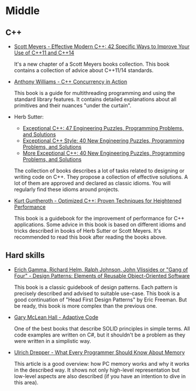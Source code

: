 # Middle

## C++

- [Scott Meyers - Effective Modern C++: 42 Specific Ways to Improve Your Use of C++11 and C++14](https://www.amazon.com/Effective-Modern-Specific-Ways-Improve/dp/1491903996)

    It's a new chapter of a Scott Meyers books collection. This book contains a collection of advice about C++11/14 standards.

- [Anthony Williams - C++ Concurrency in Action](https://www.amazon.com/C-Concurrency-Action-Anthony-Williams/dp/1617294691/ref=sr_1_3?keywords=C%2B%2B+Concurrency+in+Action%3A+Practical+Multithreading&qid=1636314477&s=books&sr=1-3)

    This book is a guide for multithreading programming and using the standard library features. It contains detailed explanations about all primitives and their nuances "under the curtain".

- Herb Sutter:
    - [Exceptional C++: 47 Engineering Puzzles, Programming Problems, and Solutions](https://www.amazon.com/Exceptional-Engineering-Programming-Problems-Solutions/dp/0201615622)
    - [Exceptional C++ Style: 40 New Engineering Puzzles, Programming Problems, and Solutions](https://www.amazon.com/Exceptional-Style-Engineering-Programming-Solutions/dp/0201760428) 
    - [More Exceptional C++: 40 New Engineering Puzzles, Programming Problems, and Solutions](https://www.amazon.com/More-Exceptional-Engineering-Programming-Solutions/dp/020170434X)

    The collection of books describes a lot of tasks related to designing or writing code on C++. They propose a collection of effective solutions. A lot of them are approved and declared as classic idioms. You will regularly find these idioms around projects.

- [Kurt Guntheroth - Optimized C++: Proven Techniques for Heightened Performance](https://www.amazon.com/Optimized-Proven-Techniques-Heightened-Performance/dp/1491922060)

    This book is a guidebook for the improvement of performance for C++ applications. Some advice in this book is based on different idioms and tricks described in books of Herb Sutter or Scott Meyers. It's recommended to read this book after reading the books above.


## Hard skills

- [Erich Gamma, Richard Helm, Ralph Johnson, John Vlissides or "Gang of Four" - Design Patterns: Elements of Reusable Object-Oriented Software](https://www.amazon.com/Design-Patterns-Elements-Reusable-Object-Oriented/dp/0201633612)

    This book is a classic guidebook of design patterns. Each pattern is precisely described and advised to suitable use-case. This book is a good continuation of "Head First Design Patterns" by Eric Freeman. But be ready, this book is more complex than the previous one.

- [Gary McLean Hall - Adaptive Code](https://www.amazon.com/Adaptive-Code-Developer-Best-Practices/dp/0136891446)
    
    One of the best books that describe SOLID principles in simple terms. All code examples are written on C#, but it shouldn't be a problem as they were written in a simplistic way.

- [Ulrich Drepper - What Every Programmer Should Know About Memory](https://people.freebsd.org/~lstewart/articles/cpumemory.pdf)

    This article is a good overview: how PC memory works and why it works in the described way. It shows not only high-level representation but low-level aspects are also described (if you have an intention to dive in this area).
